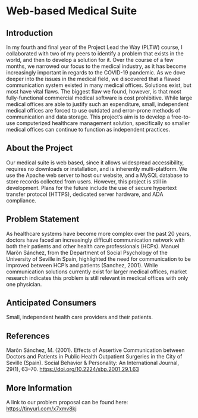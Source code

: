 # Web-based Medical Suite
## Introduction
In my fourth and final year of the Project Lead the Way (PLTW) course, I collaborated with two of my peers to identify a problem that exists in the world, and then to develop a solution for it. Over the course of a few months, we narrowed our focus to the medical industry, as it has become increasingly important in regards to the COVID-19 pandemic. As we dove deeper into the issues in the medical field, we discovered that a flawed communication system existed in many medical offices. Solutions exist, but most have vital flaws. The biggest flaw we found, however, is that most fully-functional commercial medical software is cost prohibitive. While large medical offices are able to justify such an expenditure, small, independent medical offices are forced to use outdated and error-prone methods of communication and data storage. This project’s aim is to develop a free-to-use computerized healthcare management solution, specifically so smaller medical offices can continue to function as independent practices. 

## About the Project
Our medical suite is web based, since it allows widespread accessibility, requires no downloads or installation, and is inherently multi-platform. We use the Apache web server to host our website, and a MySQL database to store records collected from users. However, this project is still in development. Plans for the future include the use of secure hypertext transfer protocol (HTTPS), dedicated server hardware, and ADA compliance. 

## Problem Statement
As healthcare systems have become more complex over the past 20 years, doctors have faced an increasingly difficult communication network with both their patients and other health care professionals (HCPs).  Manuel Marõn Sánchez, from the Department of Social Psychology of the University of Seville in Spain, highlighted the need for communication to be improved between HCP’s and patients (Sanchez, 2001).  While communication solutions currently exist for larger medical offices, market research indicates this problem is still relevant in medical offices with only one physician.

## Anticipated Consumers
Small, independent health care providers and their patients.

## References
Marõn Sánchez, M. (2001).  Effects of Assertive Communication between Doctors and Patients in Public Health Outpatient Surgeries in the City of Seville (Spain).  Social Behavior & Personality: An International Journal, 29(1), 63–70.  https://doi.org/10.2224/sbp.2001.29.1.63

## More Information
A link to our problem proposal can be found here: https://tinyurl.com/x7xmv8kj
